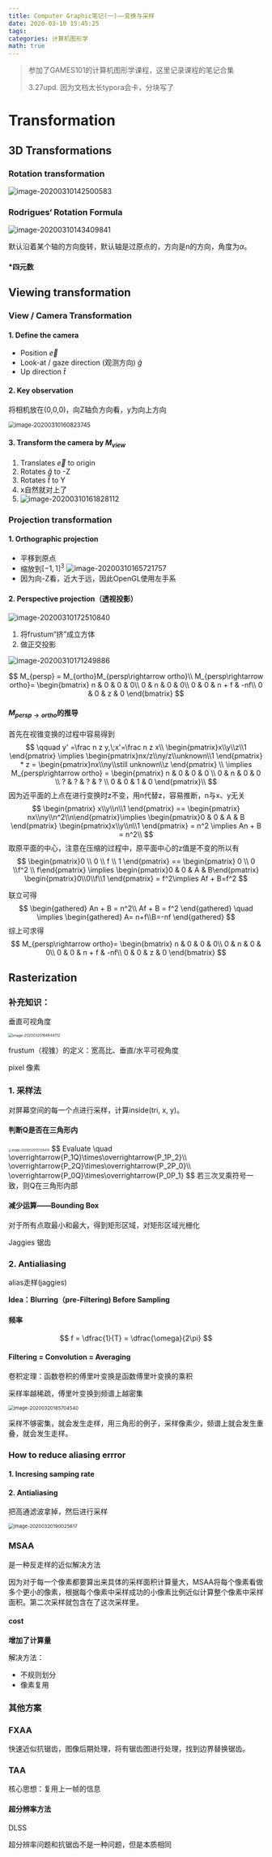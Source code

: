 ```yaml
---
title: Computer Graphic笔记(一)——变换与采样
date: 2020-03-10 15:45:25
tags:
categories: 计算机图形学
math: true
---
```


> 参加了GAMES101的计算机图形学课程，这里记录课程的笔记合集
>
> 3.27upd. 因为文档太长typora会卡，分块写了

# Transformation

## 3D Transformations

### Rotation transformation

![image-20200310142500583](https://raw.githubusercontent.com/zhao408639122/Picbed/master/blog/20200318084811.png)

### Rodrigues‘ Rotation Formula

![image-20200310143409841](https://raw.githubusercontent.com/zhao408639122/Picbed/master/blog/20200318085300.png)

默认沿着某个轴的方向旋转，默认轴是过原点的，方向是n的方向，角度为$\alpha$。

<!-- more -->

#### *四元数

## Viewing transformation  

### View / Camera Transformation

#### 1. Define the camera 

+ Position $\overrightarrow{e}$
+ Look-at / gaze direction (观测方向) $\hat{g}$
+ Up direction $\hat{t}$

#### 2. Key observation

将相机放在(0,0,0)，向Z轴负方向看，y为向上方向

<img src="https://raw.githubusercontent.com/zhao408639122/Picbed/master/blog/20200318084837.png" alt="image-20200310160823745" style="zoom: 80%;" />

#### 3. Transform the camera by $M_{view}$

1. Translates $\overrightarrow{e}$ to origin
2. Rotates $\hat{g}$ to -Z
3. Rotates $\hat{t}$ to Y
4. x自然就对上了
5. ![image-20200310161828112](https://raw.githubusercontent.com/zhao408639122/Picbed/master/blog/20200318084841.png)



### Projection transformation



#### 1. Orthographic projection

+ 平移到原点
+ 缩放到$[-1,1]^3$
![image-20200310165721757](https://raw.githubusercontent.com/zhao408639122/Picbed/master/blog/20200318084848.png)
+   因为向-Z看，近大于远，因此OpenGL使用左手系

#### 2. Perspective projection（透视投影）

![image-20200310172510840](https://raw.githubusercontent.com/zhao408639122/Picbed/master/blog/20200318084851.png)

1. 将frustum“挤”成立方体
2. 做正交投影

![image-20200310171249886](https://raw.githubusercontent.com/zhao408639122/Picbed/master/blog/20200318084854.png)

$$
M_{persp} = M_{ortho}M_{persp\rightarrow ortho}\\
M_{persp\rightarrow ortho}=
\begin{bmatrix}
n & 0 & 0 & 0\\
0 & n & 0 & 0\\
0 & 0 & n + f & -nf\\
0 & 0 & z & 0
\end{bmatrix}
$$

#### $M_{persp\rightarrow ortho}$的推导

首先在视锥变换的过程中容易得到
$$
\qquad y' =\frac n z y,\;x'=\frac n z x\\
 \begin{pmatrix}x\\y\\z\\1 \end{pmatrix} \implies 
 \begin{pmatrix}nx/z\\ny/z\\unknown\\1 \end{pmatrix} * z = 
 \begin{pmatrix}nx\\ny\\still unknown\\z \end{pmatrix} \\
 \implies M_{persp\rightarrow ortho} = \begin{pmatrix} n & 0 & 0 & 0 \\ 0 & n & 0 & 0 \\ ? & ? & ? & ? \\ 0 & 0 & 1 & 0 \end{pmatrix}\\
$$
因为近平面的上点在进行变换时z不变，用n代替z，容易推断，n与x、y无关
$$
 \begin{pmatrix} x\\y\\n\\1  \end{pmatrix} == \begin{pmatrix} nx\\ny\\n^2\\n\end{pmatrix}\implies \begin{pmatrix}0 & 0 & A & B \end{pmatrix}
\begin{pmatrix}x\\y\\n\\1 \end{pmatrix} = n^2 \implies An + B = n^2\\
$$
取原平面的中心，注意在压缩的过程中，原平面中心的z值是不变的所以有
$$
\begin{pmatrix}0 \\ 0 \\ f \\ 1  \end{pmatrix} == \begin{pmatrix} 0 \\ 0 \\f^2 \\ f\end{pmatrix} \implies \begin{pmatrix}0 & 0 & A & B\end{pmatrix}
\begin{pmatrix}0\\0\\f\\1 \end{pmatrix} = f^2\implies Af + B=f^2
$$

 联立可得
$$
\begin{gathered}
An + B = n^2\\
Af + B = f^2
\end{gathered}
\quad \implies
\begin{gathered}
A= n+f\\B=-nf
\end{gathered}
$$
综上可求得
$$
M_{persp\rightarrow ortho}=
\begin{bmatrix}
n & 0 & 0 & 0\\
0 & n & 0 & 0\\
0 & 0 & n + f & -nf\\
0 & 0 & z & 0
\end{bmatrix}
$$




## Rasterization

### 补充知识：

垂直可视角度

<img src="https://raw.githubusercontent.com/zhao408639122/Picbed/master/blog/20200320174402.png" alt="image-20200320164844712" style="zoom: 50%;" />

frustum（视锥）的定义：宽高比、垂直/水平可视角度

 pixel 像素

### 1. 采样法

对屏幕空间的每一个点进行采样，计算inside(tri, x, y)。

#### 判断Q是否在三角形内

<img src="https://raw.githubusercontent.com/zhao408639122/Picbed/master/blog/20200320174414.png" alt="image-20200320172128474" style="zoom: 40%;" />
$$
Evaluate \quad \overrightarrow{P_1Q}\times\overrightarrow{P_1P_2}\\  \overrightarrow{P_2Q}\times\overrightarrow{P_2P_0}\\
\overrightarrow{P_0Q}\times\overrightarrow{P_0P_1}
$$
若三次叉乘符号一致，则Q在三角形内部

####  减少运算——Bounding Box

对于所有点取最小和最大，得到矩形区域，对矩形区域光栅化

Jaggies 锯齿

### 2. Antialiasing

alias走样(jaggies)

 **Idea：Blurring（pre-Filtering) Before Sampling**

#### 频率 

$$
f = \dfrac{1}{T} = \dfrac{\omega}{2\pi}
$$



#### Filtering = Convolution = Averaging 

卷积定理：函数卷积的傅里叶变换是函数傅里叶变换的乘积

采样率越稀疏，傅里叶变换到频谱上越密集

<img src="C:\Users\40863\AppData\Roaming\Typora\typora-user-images\image-20200320185704540.png" alt="image-20200320185704540" style="zoom: 67%;" />

采样不够密集，就会发生走样，用三角形的例子，采样像素少，频谱上就会发生重叠，就会发生走样。

### How to reduce aliasing errror

#### 1. Incresing samping rate

#### 2. Antialiasing

把高通滤波拿掉，然后进行采样

<img src="C:\Users\40863\AppData\Roaming\Typora\typora-user-images\image-20200320190025617.png" alt="image-20200320190025617" style="zoom:67%;" />

### MSAA

是一种反走样的近似解决方法

因为对于每一个像素都要算出来具体的采样面积计算量大，MSAA将每个像素看做多个更小的像素，根据每个像素中采样成功的小像素比例近似计算整个像素中采样面积。第二次采样就包含在了这次采样里。

#### cost

**增加了计算量**

解决方法：

+ 不规则划分
+ 像素复用

### 其他方案

### FXAA

快速近似抗锯齿，图像后期处理，将有锯齿图进行处理，找到边界替换锯齿。

### TAA

核心思想：复用上一帧的信息

#### 超分辨率方法

DLSS

超分辨率问题和抗锯齿不是一种问题，但是本质相同

